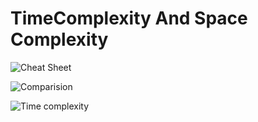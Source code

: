 # TimeComplexity And Space Complexity

![Cheat Sheet](https://www.bigocheatsheet.com/img/big-o-cheat-sheet-poster.png)


![Comparision](https://jarednielsen.com/static/9c24f10d0295ead7526e32d62fa2eac5/4117f/big-o-cheatsheet.png "comparision")

![Time complexity](https://www.freecodecamp.org/news/content/images/2020/03/31781165-723a053c-b500-11e7-937c-7b33db281efe.png)

